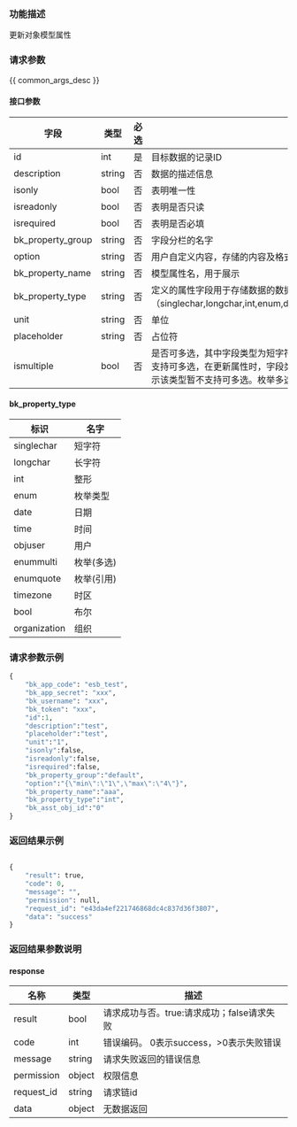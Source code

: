 ### 功能描述

更新对象模型属性

### 请求参数

{{ common_args_desc }}

#### 接口参数

| 字段              | 类型   | 必选 | 描述                                                         |
| ----------------- | ------ | ---- | ------------------------------------------------------------ |
| id                | int    | 是   | 目标数据的记录ID                                             |
| description       | string | 否   | 数据的描述信息                                               |
| isonly            | bool   | 否   | 表明唯一性                                                   |
| isreadonly        | bool   | 否   | 表明是否只读                                                 |
| isrequired        | bool   | 否   | 表明是否必填                                                 |
| bk_property_group | string | 否   | 字段分栏的名字                                               |
| option            | string | 否   | 用户自定义内容，存储的内容及格式由调用方决定, 以数字内容为例（{"min":"1","max":"2"}） |
| bk_property_name  | string | 否   | 模型属性名，用于展示                                         |
| bk_property_type  | string | 否   | 定义的属性字段用于存储数据的数据类型（singlechar,longchar,int,enum,date,time,objuser,enummulti,enumquote,timezone,bool,organization) |
| unit              | string | 否   | 单位                                                         |
| placeholder       | string | 否   | 占位符                                                       |
| ismultiple        | bool   | 否   | 是否可多选，其中字段类型为短字符，长字符，数字，浮点，枚举，日期，时间，时区，布尔，列表暂时不支持可多选，在更新属性时，字段类型为上述类型时，不能将ismultiple更新为true，如果更新为true则会提示该类型暂不支持可多选。枚举多选，枚举引用，用户，组织字段支持可多选。 |

#### bk_property_type

| 标识         | 名字       |
| ------------ | ---------- |
| singlechar   | 短字符     |
| longchar     | 长字符     |
| int          | 整形       |
| enum         | 枚举类型   |
| date         | 日期       |
| time         | 时间       |
| objuser      | 用户       |
| enummulti    | 枚举(多选) |
| enumquote    | 枚举(引用) |
| timezone     | 时区       |
| bool         | 布尔       |
| organization | 组织       |


### 请求参数示例

```python
{
    "bk_app_code": "esb_test",
    "bk_app_secret": "xxx",
    "bk_username": "xxx",
    "bk_token": "xxx",
    "id":1,
    "description":"test",
    "placeholder":"test",
    "unit":"1",
    "isonly":false,
    "isreadonly":false,
    "isrequired":false,
    "bk_property_group":"default",
    "option":"{\"min\":\"1\",\"max\":\"4\"}",
    "bk_property_name":"aaa",
    "bk_property_type":"int",
    "bk_asst_obj_id":"0"
}
```

### 返回结果示例

```python

{
    "result": true,
    "code": 0,
    "message": "",
    "permission": null,
    "request_id": "e43da4ef221746868dc4c837d36f3807",
    "data": "success"
}
```
### 返回结果参数说明

#### response

| 名称       | 类型   | 描述                                       |
| ---------- | ------ | ------------------------------------------ |
| result     | bool   | 请求成功与否。true:请求成功；false请求失败 |
| code       | int    | 错误编码。 0表示success，>0表示失败错误    |
| message    | string | 请求失败返回的错误信息                     |
| permission | object | 权限信息                                   |
| request_id | string | 请求链id                                   |
| data       | object | 无数据返回                                 |